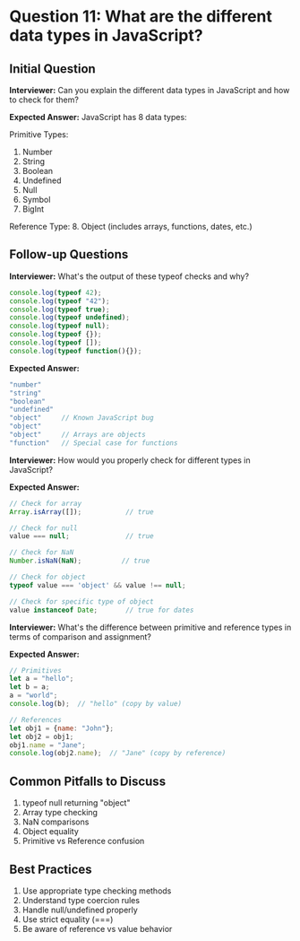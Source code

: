 # Question 11: What are the different data types in JavaScript?

## Initial Question
**Interviewer:** Can you explain the different data types in JavaScript and how to check for them?

**Expected Answer:**
JavaScript has 8 data types:

Primitive Types:
1. Number
2. String
3. Boolean
4. Undefined
5. Null
6. Symbol
7. BigInt

Reference Type:
8. Object (includes arrays, functions, dates, etc.)

## Follow-up Questions

**Interviewer:** What's the output of these typeof checks and why?
```javascript
console.log(typeof 42);
console.log(typeof "42");
console.log(typeof true);
console.log(typeof undefined);
console.log(typeof null);
console.log(typeof {});
console.log(typeof []);
console.log(typeof function(){});
```

**Expected Answer:**
```javascript
"number"
"string"
"boolean"
"undefined"
"object"     // Known JavaScript bug
"object"
"object"     // Arrays are objects
"function"   // Special case for functions
```

**Interviewer:** How would you properly check for different types in JavaScript?

**Expected Answer:**
```javascript
// Check for array
Array.isArray([]);           // true

// Check for null
value === null;              // true

// Check for NaN
Number.isNaN(NaN);          // true

// Check for object
typeof value === 'object' && value !== null;

// Check for specific type of object
value instanceof Date;       // true for dates
```

**Interviewer:** What's the difference between primitive and reference types in terms of comparison and assignment?

**Expected Answer:**
```javascript
// Primitives
let a = "hello";
let b = a;
a = "world";
console.log(b);  // "hello" (copy by value)

// References
let obj1 = {name: "John"};
let obj2 = obj1;
obj1.name = "Jane";
console.log(obj2.name);  // "Jane" (copy by reference)
```

## Common Pitfalls to Discuss
1. typeof null returning "object"
2. Array type checking
3. NaN comparisons
4. Object equality
5. Primitive vs Reference confusion

## Best Practices
1. Use appropriate type checking methods
2. Understand type coercion rules
3. Handle null/undefined properly
4. Use strict equality (===)
5. Be aware of reference vs value behavior